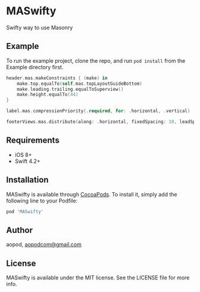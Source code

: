 # MASwifty

Swifty way to use Masonry

## Example

To run the example project, clone the repo, and run `pod install` from the Example directory first.

```swift
header.mas.makeConstraints { (make) in
    make.top.equalTo(self.mas.topLayoutGuideBottom)
    make.leading.trailing.equalToSuperview()
    make.height.equalTo(44)
}
```

```swift
label.mas.compressionPriority(.required, for: .horizontal, .vertical)
```

```swift
footerViews.mas.distribute(along: .horizontal, fixedSpacing: 10, leadSpacing: 10, tailSpacing: 10)
```

## Requirements

* iOS 8+
* Swift 4.2+

## Installation

MASwifty is available through [CocoaPods](https://cocoapods.org). To install
it, simply add the following line to your Podfile:

```ruby
pod 'MASwifty'
```

## Author

aopod, aopodcom@gmail.com

## License

MASwifty is available under the MIT license. See the LICENSE file for more info.

